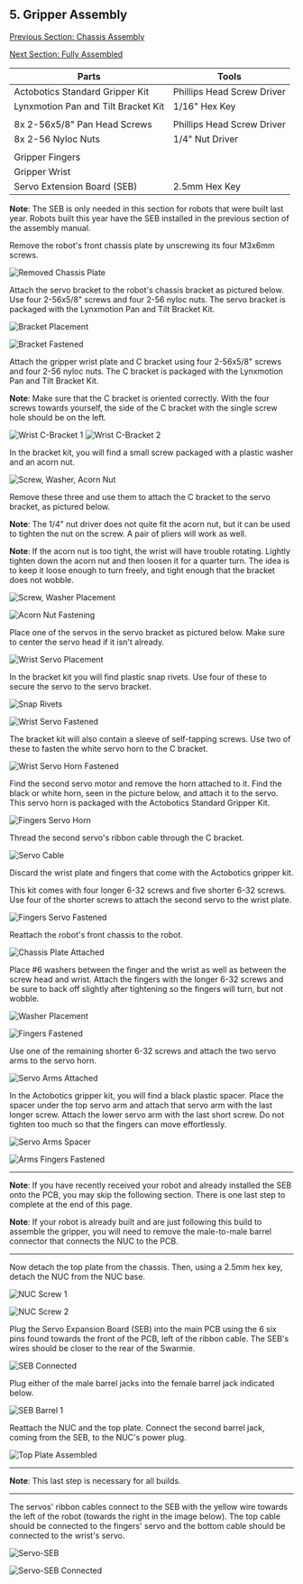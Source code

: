 ## 5. Gripper Assembly

[Previous Section: Chassis Assembly](./Assembly4-TopPlateAssembly.md)

[Next Section: Fully Assembled](./Assembly6-FullyAssembled.md)

| Parts                               | Tools                      |
| ----------------------------------- | -------------------------- |
|	Actobotics Standard Gripper Kit     | Phillips Head Screw Driver |
| Lynxmotion Pan and Tilt Bracket Kit | 1/16" Hex Key              |
|                                     |                            |
| 8x 2-56x5/8" Pan Head Screws        | Phillips Head Screw Driver |
| 8x 2-56 Nyloc Nuts                  | 1/4" Nut Driver            |
|                                     |                            |
| Gripper Fingers                     |                            |
| Gripper Wrist                       |                            |
| Servo Extension Board (SEB)         | 2.5mm Hex Key              |
**Note**: The SEB is only needed in this section for robots that were built last year.  Robots built this year have the SEB installed in the previous section of the assembly manual.


Remove the robot's front chassis plate by unscrewing its four M3x6mm screws.

![Removed Chassis Plate](./AssemblyImages/Gripper/RemovedChassisPlate.jpg)

Attach the servo bracket to the robot's chassis bracket as pictured below.  Use four 2-56x5/8" screws and four 2-56 nyloc nuts.  The servo bracket is packaged with the Lynxmotion Pan and Tilt Bracket Kit.

![Bracket Placement](./AssemblyImages/Gripper/ServoBracketPlacement.jpg)

![Bracket Fastened](./AssemblyImages/Gripper/ServoBracketFastened.jpg)

Attach the gripper wrist plate and C bracket using four 2-56x5/8" screws and four 2-56 nyloc nuts.  The C bracket is packaged with the Lynxmotion Pan and Tilt Bracket Kit.

**Note**: Make sure that the C bracket is oriented correctly.  With the four screws towards yourself, the side of the C bracket with the single screw hole should be on the left.

![Wrist C-Bracket 1](./AssemblyImages/Gripper/Wrist-CBracket1.jpg)
![Wrist C-Bracket 2](./AssemblyImages/Gripper/Wrist-CBracket2.jpg)

In the bracket kit, you will find a small screw packaged with a plastic washer and an acorn nut.

![Screw, Washer, Acorn Nut](./AssemblyImages/Gripper/ScrewWasherNut.jpg)

Remove these three and use them to attach the C bracket to the servo bracket, as pictured below.

**Note**: The 1/4" nut driver does not quite fit the acorn nut, but it can be used to tighten the nut on the screw.  A pair of pliers will work as well.

**Note**: If the acorn nut is too tight, the wrist will have trouble rotating.  Lightly tighten down the acorn nut and then loosen it for a quarter turn.  The idea is to keep it loose enough to turn freely, and tight enough that the bracket does not wobble.

![Screw, Washer Placement](./AssemblyImages/Gripper/ScrewWasherPlacement.jpg)

![Acorn Nut Fastening](./AssemblyImages/Gripper/TightenNut.jpg)

Place one of the servos in the servo bracket as pictured below.  Make sure to center the servo head if it isn't already.

![Wrist Servo Placement](./AssemblyImages/Gripper/WristServoPlacement.jpg)

In the bracket kit you will find plastic snap rivets.  Use four of these to secure the servo to the servo bracket.

![Snap Rivets](./AssemblyImages/Gripper/SnapRivets.jpg)

![Wrist Servo Fastened](./AssemblyImages/Gripper/WristServoFastened.jpg)

The bracket kit will also contain a sleeve of self-tapping screws.  Use two of these to fasten the white servo horn to the C bracket.

![Wrist Servo Horn Fastened](./AssemblyImages/Gripper/WristServoHornFastened.jpg)

Find the second servo motor and remove the horn attached to it.  Find the black or white horn, seen in the picture below, and attach it to the servo.  This servo horn is packaged with the Actobotics Standard Gripper Kit.

![Fingers Servo Horn](./AssemblyImages/Gripper/FingersServoHorn.jpg)

Thread the second servo's ribbon cable through the C bracket.

![Servo Cable](./AssemblyImages/Gripper/ServoCable.jpg)

Discard the wrist plate and fingers that come with the Actobotics gripper kit.

This kit comes with four longer 6-32 screws and five shorter 6-32 screws.  Use four of the shorter screws to attach the second servo to the wrist plate.

![Fingers Servo Fastened](./AssemblyImages/Gripper/FingersServoFastened.jpg)

Reattach the robot's front chassis to the robot.

![Chassis Plate Attached](./AssemblyImages/Gripper/ChassisPlateAttached.jpg)

Place \#6 washers between the finger and the wrist as well as between the screw head and wrist. Attach the fingers with the longer 6-32 screws and be sure to back off slightly after tightening so the fingers will turn, but not wobble.

![Washer Placement](./AssemblyImages/Gripper/WasherPlacement.jpg)

![Fingers Fastened](./AssemblyImages/Gripper/FingersFastened.jpg)

Use one of the remaining shorter 6-32 screws and attach the two servo arms to the servo horn.

![Servo Arms Attached](./AssemblyImages/Gripper/ServoArmsAttached.jpg)

In the Actobotics gripper kit, you will find a black plastic spacer.  Place the spacer under the top servo arm and attach that servo arm with the last longer screw. Attach the lower servo arm with the last short screw. Do not tighten too much so that the fingers can move effortlessly.

![Servo Arms Spacer](./AssemblyImages/Gripper/ServoArmsSpacer.jpg)

![Arms Fingers Fastened](./AssemblyImages/Gripper/ArmsFingersFastened.jpg)

***
**Note**: If you have recently received your robot and already installed the SEB onto the PCB, you may skip the following section.  There is one last step to complete at the end of this page.

**Note**: If your robot is already built and are just following this build to assemble the gripper, you will need to remove the male-to-male barrel connector that connects the NUC to the PCB.
***

Now detach the top plate from the chassis.  Then, using a 2.5mm hex key, detach the NUC from the NUC base.

![NUC Screw 1](./AssemblyImages/Gripper/NUCScrew1.jpg)

![NUC Screw 2](./AssemblyImages/Gripper/NUCScrew2.jpg)

Plug the Servo Expansion Board (SEB) into the main PCB using the 6 six pins found towards the front of the PCB, left of the ribbon cable. The SEB's wires should be closer to the rear of the Swarmie.

![SEB Connected](AssemblyImages/SEBConnected.JPG)

Plug either of the male barrel jacks into the female barrel jack indicated below.

![SEB Barrel 1](AssemblyImages/SEBBarrel1.JPG)

Reattach the NUC and the top plate.  Connect the second barrel jack, coming from the SEB, to the NUC's power plug.

![Top Plate Assembled](AssemblyImages/topPlateAssembled.JPG)

***
**Note**: This last step is necessary for all builds.
***

The servos' ribbon cables connect to the SEB with the yellow wire towards the left of the robot (towards the right in the image below).  The top cable should be connected to the fingers' servo and the bottom cable should be connected to the wrist's servo.

![Servo-SEB](./AssemblyImages/Gripper/ServoSEB.jpg)

![Servo-SEB Connected](./AssemblyImages/Gripper/ServoSEBConnected.jpg)

